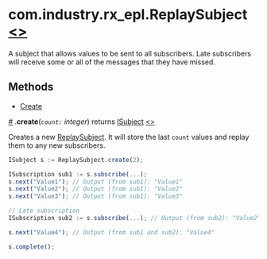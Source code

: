 # <a name="replaysubject"></a>com.industry.rx_epl.ReplaySubject [<>](/src/rx/objects/ReplaySubject.mon)

A subject that allows values to be sent to all subscribers. Late subscribers will receive some or all of the messages that they have missed.

## Methods

* [Create](#create)

<a name="create" href="#create">#</a> .**create**(*`count:` integer*) returns [ISubject](../interfaces/ISubject.md#isubject) [<>](/src/rx/objects/ReplaySubject.mon  "Source")

Creates a new [ReplaySubject](#subject). It will store the last `count` values and replay them to any new subscribers.

```javascript
ISubject s := ReplaySubject.create(2);

ISubscription sub1 := s.subscribe(...);
s.next("Value1"); // Output (from sub1): "Value1"
s.next("Value2"); // Output (from sub1): "Value2"
s.next("Value3"); // Output (from sub1): "Value3"

// Late subscription
ISubscription sub2 := s.subscribe(...); // Output (from sub2): "Value2", "Value3"

s.next("Value4"); // Output (from sub1 and sub2): "Value4"

s.complete();
```
